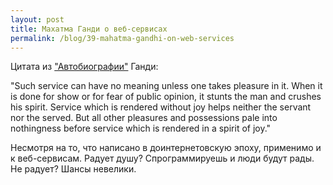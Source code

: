```yaml
---
layout: post
title: Махатма Ганди о веб-сервисах
permalink: /blog/39-mahatma-gandhi-on-web-services
---
```

Цитата из ["Автобиографии"](http://en.wikipedia.org/wiki/The_Story_of_My_Experiments_with_Truth) Ганди:

"Such service can have no meaning unless one takes pleasure in it. When it is done for show or for fear of public opinion, it stunts the man and crushes his spirit. Service which is rendered without joy helps neither the servant nor the served. But all other pleasures and possessions pale into nothingness before service which is rendered in a spirit of joy."

Несмотря на то, что написано в доинтернетовскую эпоху, применимо и к веб-сервисам. Радует душу? Спрограммируешь и люди будут рады. Не радует? Шансы невелики.